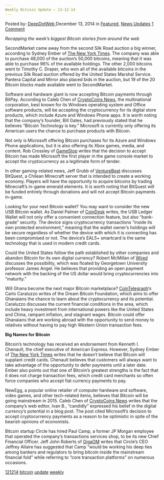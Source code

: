 ```yaml
---
Weekly Bitcoin Update – 13-12-14
---
```

<article class="post-listing post-8610 post type-post status-publish format-standard has-post-thumbnail hentry  tag-2497 tag-bitcoin tag-update tag-weekly">
    <div class="post-inner">
        <span>Posted by: <a href="https://www.deepdotweb.com/author/admin/" title="">DeepDotWeb </a></span>
    <span>December 13, 2014</span>
    <span>in <a href="https://www.deepdotweb.com/category/deepdot-news/" rel="category tag">Featured</a>, <a href="https://www.deepdotweb.com/category/news-updates/" rel="category tag">News Updates</a></span>
    <span><a href="https://www.deepdotweb.com/2014/12/13/weekly-bitcoin-update-12-12-14/#comments">1 Comment</a></span>
    </p>
    <div class="clear"></div>
    <div class="entry">
    <p><em>Recapping the week&#8217;s biggest Bitcoin stories from around the web</em></p>
    <p>SecondMarket came away from the second Silk Road auction a big winner, according to Sydney Ember of <a href="http://dealbook.nytimes.com/2014/12/09/secondmarket-nearly-sweeps-latest-bitcoin-auction/">The New York Times</a>. The company was able to purchase 48,000 of the auction&#8217;s 50,000 bitcoins, meaning that it was able to purchase 96% of the available holdings. The other 2,000 bitcoins went to Timothy C. Draper, who won all of the available bitcoins in the previous Silk Road auction offered by the United States Marshal Service. Pantera Capital and Mirror also placed bids in the auction, but 19 of the 20 Bitcoin blocks made available went to SecondMarket.</p>
    <p>Software and hardware giant is now accepting Bitcoin payments through BitPay. According to Caleb Chen of <a href="https://www.cryptocoinsnews.com/microsoft-now-accepts-bitcoin-bitpay/">CryptoCoins News</a>, the multinational corporation, best known for its Windows operating system and Office software products, will be accepting the cryptocurrency for its digital store products, which include Azure and Windows Phone apps. It is worth noting that the company&#8217;s founder, Bill Gates, had previously stated that he believes “Bitcoin Technology is key.” Microsoft is currently only offering its American users the chance to purchase products with Bitcoin.</p>
    <p>Not only is Microsoft offering Bitcoin purchases for its Azure and Windows Phone applications, but it is also offering its Xbox games, media, and content. Rob Crossley of <a href="http://www.gamespot.com/articles/bitcoin-can-now-be-traded-for-xbox-one-games/1100-6424171/">GameStop</a> writes that the decision to accept Bitcoin has made Microsoft the first player in the game console market to accept the cryptocurrency as a legitimate form of tender.</p>
    <p>In other gaming-related news, Jeff Grubb of <a href="http://venturebeat.com/2014/12/12/how-minecraft-may-make-bitcoin-the-official-currency-of-virtual-worlds/">VentureBeat</a> discusses BitQuest, a Chilean Minecraft server that is intended to create a working economy. Players will have the opportunity to acquire bitcoins by trading Minecraft&#8217;s in-game emerald elements. It is worth noting that BitQuest will be funded entirely through donations and will not accept Bitcoin payments in-game.</p>
    <p>Looking for your next Bitcoin wallet? You may want to consider the new USB Bitcoin wallet. As Daniel Palmer of <a href="https://www.coindesk.com/ledger-launches-usb-bitcoin-wallet-bank-grade-security/">CoinDesk</a> writes, the USB Ledger Wallet will not only offer a convenient connection feature, but also “bank-grade” security. The device signs cryptocurrency transactions “inside its own protected environment,” meaning that the wallet owner&#8217;s holdings will be secure regardless of whether the device with which it is connecting has been compromised or not. The device&#8217;s EAL5+ smartcard is the same technology that is used in modern credit cards.</p>
    <p>Could the United States follow the path established by other companies and abandon Bitcoin for its own digital currency? Robert McMillan of <a href="http://www.wired.com/2014/12/t-coin/">Wired</a> discusses the possibility, which was floated by Georgetown University professor James Angel. He believes that providing an open payment network with the backing of the US dollar would bring cryptocurrencies into “maturity.”</p>
    <p>Will Ghana become the next major Bitcoin marketplace? <a href="http://cointelegraph.com/news/113084/bitcoin-education-comes-to-ghana">CoinTelegraph</a>&#8216;s Carlo Caraluzzo writes of the Dream Bitcoin Foundation, which aims to offer Ghanaians the chance to learn about the cryptocurrency and its potential. Caraluzzo discusses the current financial conditions in the area, which include heavy investment from international powers like the United States and China, rampant inflation, and stagnant wages. Bitcoin could offer Ghanaians that are working abroad with the opportunity to send money to relatives without having to pay high Western Union transaction fees.</p>
    <p><strong>Big Names for Bitcoin</strong></p>
    <p>Bitcoin&#8217;s technology has received an endorsement from Kenneth I. Chenault, the chief executive of American Express. However, Sydney Ember of <a href="http://dealbook.nytimes.com/2014/12/11/american-express-chief-ken-chenault-sees-potential-in-bitcoins-technology/?_r=0">The New York Times</a> writes that he doesn&#8217;t believe that Bitcoin will supplant credit cards. Chenault believes that customers will always want to take advantage of the opportunity to defer payments until a later date. Ember also points out that one of Bitcoin&#8217;s greatest strengths is the fact that it does not charge transaction fees, which credit card merchants so often force companies who accept fiat currency payments to pay.</p>
    <p>NewEgg, a popular online retailer of computer hardware and software, video games, and other tech-related items, believes that Bitcoin will be going mainstream in 2015. Caleb Chen of <a href="https://www.cryptocoinsnews.com/newegg-thinks-bitcoin-going-mainstream-2015/">CryptoCoins News</a> writes that the company&#8217;s web editor, Ivan B., “candidly” expressed his belief in the digital currency&#8217;s potential in a blog post. The post cited Microsoft&#8217;s decision to accept cryptocurrency payments as a reason to be optimistic in spite of the bearish opinions of economists.</p>
    <p>Bitcoin startup Circle has hired Paul Camp, a former JP Morgan employee that operated the company&#8217;s transactions services shop, to be its new Chief Financial Officer. Jeff John Roberts of <a href="https://gigaom.com/2014/12/10/bitcoin-slump-belied-by-circles-hire-of-jp-morgan-alum/">GigaOM</a> writes that Circle&#8217;s CEO Jeffrey Allaire has suggested that Camp “would be working his deep ties among bankers and regulators to bring bitcoin inside the mainstream financial fold” while referring to “core transaction platforms” on numerous occasions.</p>
    </div>
    <a href="https://www.deepdotweb.com/tag/121214/" rel="tag">121214</a> <a href="https://www.deepdotweb.com/tag/bitcoin/" rel="tag">bitcoin</a> <a href="https://www.deepdotweb.com/tag/update/" rel="tag">update</a> <a href="https://www.deepdotweb.com/tag/weekly/" rel="tag">weekly</a></span> <span style="display:none" class="updated">2014-12-13</span>
    <div style="display:none" class="vcard author" itemprop="author" itemscope itemtype="http://schema.org/Person"><strong class="fn" itemprop="name">
    
